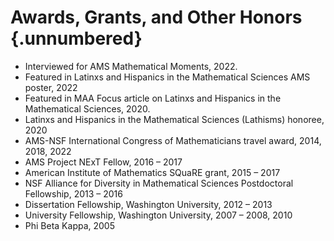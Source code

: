 Awards, Grants, and Other Honors {.unnumbered}
================================


-	Interviewed for AMS Mathematical Moments, 2022.
-	Featured in Latinxs and Hispanics in the Mathematical Sciences AMS poster, 2022
-	Featured in MAA Focus article on Latinxs and Hispanics in the Mathematical Sciences, 2020.
-	Latinxs and Hispanics in the Mathematical Sciences (Lathisms) honoree, 2020
-   AMS-NSF International Congress of Mathematicians travel award, 2014, 2018, 2022
-	AMS Project NExT Fellow, 2016 – 2017
-   American Institute of Mathematics SQuaRE grant, 2015 – 2017
-   NSF Alliance for Diversity in Mathematical Sciences Postdoctoral Fellowship, 2013 – 2016
-   Dissertation Fellowship, Washington University, 2012 – 2013
-   University Fellowship, Washington University, 2007 – 2008, 2010
-   Phi Beta Kappa, 2005


